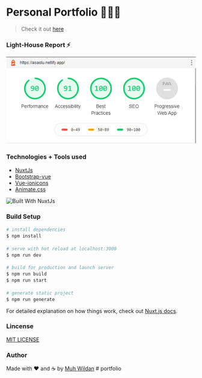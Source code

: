 # Personal Portfolio 👨🏿‍💻

> Check it out [here](https://asaolu.netlify.app)

### Light-House Report ⚡️

![Light House Report](https://raw.githubusercontent.com/AsaoluElijah/portfolio/master/light-house-report.png)

### Technologies + Tools used 

- [NuxtJs](https://nuxtjs.org/)
- [Bootstrap-vue](https://bootstrap-vue.org/)
- [Vue-ionicons](https://github.com/mazipan/vue-ionicons)
- [Animate.css](https://animate.style/)

![Built With NuxtJs](https://d33wubrfki0l68.cloudfront.net/932e75305b64df2a3226eb7307dcdc9e771448d8/37936/logos/built-with-nuxt.svg)

### Build Setup

```bash
# install dependencies
$ npm install

# serve with hot reload at localhost:3000
$ npm run dev

# build for production and launch server
$ npm run build
$ npm run start

# generate static project
$ npm run generate
```
For detailed explanation on how things work, check out [Nuxt.js docs](https://nuxtjs.org).

### Lincense

[MIT LICENSE](license.md)

### Author

Made with ❤ and ☕️ by [Muh Wildan](https://twitter.com/asaolu_elijah)
#   p o r t f o l i o 
 
 